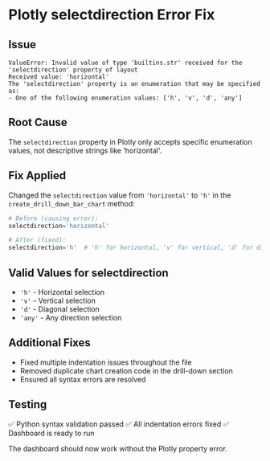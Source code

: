 # Plotly selectdirection Error Fix

## Issue
```
ValueError: Invalid value of type 'builtins.str' received for the 'selectdirection' property of layout
Received value: 'horizontal'
The 'selectdirection' property is an enumeration that may be specified as:
- One of the following enumeration values: ['h', 'v', 'd', 'any']
```

## Root Cause
The `selectdirection` property in Plotly only accepts specific enumeration values, not descriptive strings like 'horizontal'.

## Fix Applied
Changed the `selectdirection` value from `'horizontal'` to `'h'` in the `create_drill_down_bar_chart` method:

```python
# Before (causing error):
selectdirection='horizontal'

# After (fixed):
selectdirection='h'  # 'h' for horizontal, 'v' for vertical, 'd' for diagonal, 'any' for any direction
```

## Valid Values for selectdirection
- `'h'` - Horizontal selection
- `'v'` - Vertical selection  
- `'d'` - Diagonal selection
- `'any'` - Any direction selection

## Additional Fixes
- Fixed multiple indentation issues throughout the file
- Removed duplicate chart creation code in the drill-down section
- Ensured all syntax errors are resolved

## Testing
✅ Python syntax validation passed
✅ All indentation errors fixed
✅ Dashboard is ready to run

The dashboard should now work without the Plotly property error.
